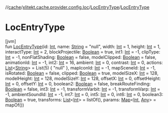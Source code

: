 //[cache](../../../index.md)/[xlitekt.cache.provider.config.loc](../index.md)/[LocEntryType](index.md)/[LocEntryType](-loc-entry-type.md)

# LocEntryType

[jvm]\
fun [LocEntryType](-loc-entry-type.md)(id: [Int](https://kotlinlang.org/api/latest/jvm/stdlib/kotlin/-int/index.html), name: [String](https://kotlinlang.org/api/latest/jvm/stdlib/kotlin/-string/index.html) = &quot;null&quot;, width: [Int](https://kotlinlang.org/api/latest/jvm/stdlib/kotlin/-int/index.html) = 1, height: [Int](https://kotlinlang.org/api/latest/jvm/stdlib/kotlin/-int/index.html) = 1, interactType: [Int](https://kotlinlang.org/api/latest/jvm/stdlib/kotlin/-int/index.html) = 2, blockProjectile: [Boolean](https://kotlinlang.org/api/latest/jvm/stdlib/kotlin/-boolean/index.html) = true, int1: [Int](https://kotlinlang.org/api/latest/jvm/stdlib/kotlin/-int/index.html) = -1, clipType: [Int](https://kotlinlang.org/api/latest/jvm/stdlib/kotlin/-int/index.html) = -1, nonFlatShading: [Boolean](https://kotlinlang.org/api/latest/jvm/stdlib/kotlin/-boolean/index.html) = false, modelClipped: [Boolean](https://kotlinlang.org/api/latest/jvm/stdlib/kotlin/-boolean/index.html) = false, animationId: [Int](https://kotlinlang.org/api/latest/jvm/stdlib/kotlin/-int/index.html) = -1, int2: [Int](https://kotlinlang.org/api/latest/jvm/stdlib/kotlin/-int/index.html) = 16, ambient: [Int](https://kotlinlang.org/api/latest/jvm/stdlib/kotlin/-int/index.html) = 0, contrast: [Int](https://kotlinlang.org/api/latest/jvm/stdlib/kotlin/-int/index.html) = 0, actions: [List](https://kotlinlang.org/api/latest/jvm/stdlib/kotlin.collections/-list/index.html)&lt;[String](https://kotlinlang.org/api/latest/jvm/stdlib/kotlin/-string/index.html)&gt; = List(5) { &quot;null&quot; }, mapIconId: [Int](https://kotlinlang.org/api/latest/jvm/stdlib/kotlin/-int/index.html) = -1, mapSceneId: [Int](https://kotlinlang.org/api/latest/jvm/stdlib/kotlin/-int/index.html) = -1, isRotated: [Boolean](https://kotlinlang.org/api/latest/jvm/stdlib/kotlin/-boolean/index.html) = false, clipped: [Boolean](https://kotlinlang.org/api/latest/jvm/stdlib/kotlin/-boolean/index.html) = true, modelSizeX: [Int](https://kotlinlang.org/api/latest/jvm/stdlib/kotlin/-int/index.html) = 128, modelHeight: [Int](https://kotlinlang.org/api/latest/jvm/stdlib/kotlin/-int/index.html) = 128, modelSizeY: [Int](https://kotlinlang.org/api/latest/jvm/stdlib/kotlin/-int/index.html) = 128, offsetX: [Int](https://kotlinlang.org/api/latest/jvm/stdlib/kotlin/-int/index.html) = 0, offsetHeight: [Int](https://kotlinlang.org/api/latest/jvm/stdlib/kotlin/-int/index.html) = 0, offsetY: [Int](https://kotlinlang.org/api/latest/jvm/stdlib/kotlin/-int/index.html) = 0, boolean2: [Boolean](https://kotlinlang.org/api/latest/jvm/stdlib/kotlin/-boolean/index.html) = false, breakRouteFinding: [Boolean](https://kotlinlang.org/api/latest/jvm/stdlib/kotlin/-boolean/index.html) = false, int3: [Int](https://kotlinlang.org/api/latest/jvm/stdlib/kotlin/-int/index.html) = -1, transformVarbit: [Int](https://kotlinlang.org/api/latest/jvm/stdlib/kotlin/-int/index.html) = -1, transformVarp: [Int](https://kotlinlang.org/api/latest/jvm/stdlib/kotlin/-int/index.html) = -1, ambientSoundId: [Int](https://kotlinlang.org/api/latest/jvm/stdlib/kotlin/-int/index.html) = -1, int7: [Int](https://kotlinlang.org/api/latest/jvm/stdlib/kotlin/-int/index.html) = 0, int5: [Int](https://kotlinlang.org/api/latest/jvm/stdlib/kotlin/-int/index.html) = 0, int6: [Int](https://kotlinlang.org/api/latest/jvm/stdlib/kotlin/-int/index.html) = 0, boolean3: [Boolean](https://kotlinlang.org/api/latest/jvm/stdlib/kotlin/-boolean/index.html) = true, transforms: [List](https://kotlinlang.org/api/latest/jvm/stdlib/kotlin.collections/-list/index.html)&lt;[Int](https://kotlinlang.org/api/latest/jvm/stdlib/kotlin/-int/index.html)&gt; = listOf(), params: [Map](https://kotlinlang.org/api/latest/jvm/stdlib/kotlin.collections/-map/index.html)&lt;[Int](https://kotlinlang.org/api/latest/jvm/stdlib/kotlin/-int/index.html), [Any](https://kotlinlang.org/api/latest/jvm/stdlib/kotlin/-any/index.html)&gt; = mapOf())
